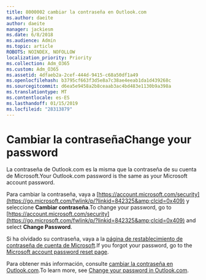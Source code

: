 ```yaml
---
title: 8000002 cambiar la contraseña en Outlook.com
ms.author: daeite
author: daeite
manager: jackiesm
ms.date: 6/8/2018
ms.audience: Admin
ms.topic: article
ROBOTS: NOINDEX, NOFOLLOW
localization_priority: Priority
ms.collection: Adm_O365
ms.custom: Adm_O365
ms.assetid: 4dfaeb2a-2cef-444d-9415-c68a50df1a49
ms.openlocfilehash: b3795cf663f3d5e8a7c38ae4eeab1da1d439268c
ms.sourcegitcommit: d6ea5e9458a2b8ceaab3ac4bd483e1130b9a398a
ms.translationtype: MT
ms.contentlocale: es-ES
ms.lasthandoff: 01/15/2019
ms.locfileid: "28313879"
---
```

# <a name="change-your-password"></a><span data-ttu-id="160d1-102">Cambiar la contraseña</span><span class="sxs-lookup"><span data-stu-id="160d1-102">Change your password</span></span>

<span data-ttu-id="160d1-103">La contraseña de Outlook.com es la misma que la contraseña de su cuenta de Microsoft.</span><span class="sxs-lookup"><span data-stu-id="160d1-103">Your Outlook.com password is the same as your Microsoft account password.</span></span>
  
<span data-ttu-id="160d1-104">Para cambiar la contraseña, vaya a [https://account.microsoft.com/security](https://go.microsoft.com/fwlink/p/?linkid=842325&amp;clcid=0x409) y seleccione **Cambiar contraseña**.</span><span class="sxs-lookup"><span data-stu-id="160d1-104">To change your password, go to [https://account.microsoft.com/security](https://go.microsoft.com/fwlink/p/?linkid=842325&amp;clcid=0x409) and select **Change Password**.</span></span> 
  
<span data-ttu-id="160d1-105">Si ha olvidado su contraseña, vaya a la [página de restablecimiento de contraseña de cuenta de Microsoft](https://go.microsoft.com/fwlink/p/?linkid=841909).</span><span class="sxs-lookup"><span data-stu-id="160d1-105">If you forgot your password, go to the [Microsoft account password reset page](https://go.microsoft.com/fwlink/p/?linkid=841909).</span></span>
  
<span data-ttu-id="160d1-106">Para obtener más información, consulte [cambiar la contraseña en Outlook.com](https://go.microsoft.com/fwlink/?linkid=873109).</span><span class="sxs-lookup"><span data-stu-id="160d1-106">To learn more, see [Change your password in Outlook.com](https://go.microsoft.com/fwlink/?linkid=873109).</span></span>
  

